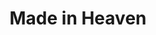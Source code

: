 ---
title: 'Made in Heaven'
genre: 'Disco'
artist: 'Queen'
price: 23.50
label: 'F'
image: 'record-images/queen-made-in-heaven.jpg'
band-origin: 'United Kingdom'
country-code: 'GB'
type: 'record'
---